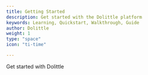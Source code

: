 ```yaml
---
title: Getting Started
description: Get started with the Dolittle platform
keywords: Learning, Quickstart, Walkthrough, Guide
author: Dolittle
weight: 1
type: "space"
icon: "ti-time"

---
```


Get started with Dolittle